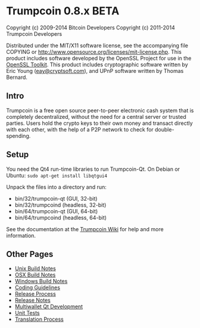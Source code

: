 Trumpcoin 0.8.x BETA
====================

Copyright (c) 2009-2014 Bitcoin Developers
Copyright (c) 2011-2014 Trumpcoin Developers

Distributed under the MIT/X11 software license, see the accompanying
file COPYING or http://www.opensource.org/licenses/mit-license.php.
This product includes software developed by the OpenSSL Project for use in the [OpenSSL Toolkit](http://www.openssl.org/). This product includes
cryptographic software written by Eric Young ([eay@cryptsoft.com](mailto:eay@cryptsoft.com)), and UPnP software written by Thomas Bernard.


Intro
---------------------
Trumpcoin is a free open source peer-to-peer electronic cash system that is
completely decentralized, without the need for a central server or trusted
parties.  Users hold the crypto keys to their own money and transact directly
with each other, with the help of a P2P network to check for double-spending.


Setup
---------------------
You need the Qt4 run-time libraries to run Trumpcoin-Qt. On Debian or Ubuntu:
	`sudo apt-get install libqtgui4`

Unpack the files into a directory and run:

- bin/32/trumpcoin-qt (GUI, 32-bit)
- bin/32/trumpcoind (headless, 32-bit)
- bin/64/trumpcoin-qt (GUI, 64-bit)
- bin/64/trumpcoind (headless, 64-bit)

See the documentation at the [Trumpcoin Wiki](http://trumpcoin.info)
for help and more information.


Other Pages
---------------------
- [Unix Build Notes](build-unix.md)
- [OSX Build Notes](build-osx.md)
- [Windows Build Notes](build-msw.md)
- [Coding Guidelines](coding.md)
- [Release Process](release-process.md)
- [Release Notes](release-notes.md)
- [Multiwallet Qt Development](multiwallet-qt.md)
- [Unit Tests](unit-tests.md)
- [Translation Process](translation_process.md)
